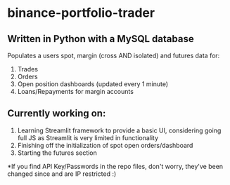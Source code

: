 # binance-portfolio-trader
## Written in Python with a MySQL database

Populates a users spot, margin (cross AND isolated) and futures data for:

1. Trades
2. Orders
3. Open position dashboards (updated every 1 minute)
4. Loans/Repayments for margin accounts

## Currently working on:

1. Learning Streamlit framework to provide a basic UI, considering going full JS as Streamlit is very limited in functionality
2. Finishing off the initialization of spot open orders/dashboard
3. Starting the futures section


*If you find API Key/Passwords in the repo files, don't worry, they've been changed since and are IP restricted :)
